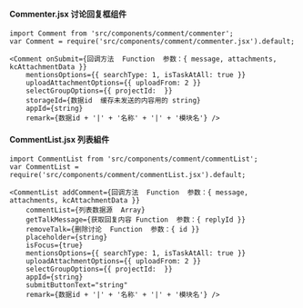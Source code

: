 #### Commenter.jsx    讨论回复框组件
	import Comment from 'src/components/comment/commenter';
	var Comment = require('src/components/comment/commenter.jsx').default;

	<Comment onSubmit={回调方法  Function  参数：{ message, attachments, kcAttachmentData }}
		mentionsOptions={{ searchType: 1, isTaskAtAll: true }}
		uploadAttachmentOptions={{ uploadFrom: 2 }}
		selectGroupOptions={{ projectId:  }}
		storageId={数据id  缓存未发送的内容用的 string}
		appId={string}
		remark={数据id + '|' + '名称' + '|' + '模块名'} />

#### CommentList.jsx  列表組件
	import CommentList from 'src/components/comment/commentList';
	var CommentList = require('src/components/comment/commentList.jsx').default;

	<CommentList addComment={回调方法  Function  参数：{ message, attachments, kcAttachmentData }}
		commentList={列表数据源  Array}
		getTalkMessage={获取回复内容 Function  参数：{ replyId }}
		removeTalk={删除讨论  Function  参数：{ id }}
		placeholder={string}
		isFocus={true}
		mentionsOptions={{ searchType: 1, isTaskAtAll: true }}
		uploadAttachmentOptions={{ uploadFrom: 2 }}
		selectGroupOptions={{ projectId:  }}
		appId={string}
		submitButtonText="string"
		remark={数据id + '|' + '名称' + '|' + '模块名'} />
